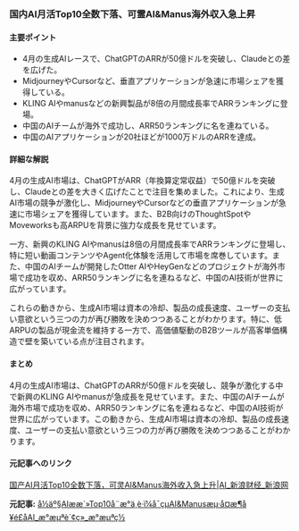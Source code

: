 ### 国内AI月活Top10全数下落、可霊AI&Manus海外収入急上昇

#### 主要ポイント
- 4月の生成AIレースで、ChatGPTのARRが50億ドルを突破し、Claudeとの差を広げた。
- MidjourneyやCursorなど、垂直アプリケーションが急速に市場シェアを獲得している。
- KLING AIやmanusなどの新興製品が8倍の月間成長率でARRランキングに登場。
- 中国のAIチームが海外で成功し、ARR50ランキングに名を連ねている。
- 中国のAIアプリケーションが20社ほどが1000万ドルのARRを達成。

#### 詳細な解説

4月の生成AI市場は、ChatGPTがARR（年換算定常収益）で50億ドルを突破し、Claudeとの差を大きく広げたことで注目を集めました。これにより、生成AI市場の競争が激化し、MidjourneyやCursorなどの垂直アプリケーションが急速に市場シェアを獲得しています。また、B2B向けのThoughtSpotやMoveworksも高ARPUを背景に強力な成長を見せています。

一方、新興のKLING AIやmanusは8倍の月間成長率でARRランキングに登場し、特に短い動画コンテンツやAgent化体験を活用して市場を席巻しています。また、中国のAIチームが開発したOtter AIやHeyGenなどのプロジェクトが海外市場で成功を収め、ARR50ランキングに名を連ねるなど、中国のAI技術が世界に広がっています。

これらの動きから、生成AI市場は資本の冷却、製品の成長速度、ユーザーの支払い意欲という三つの力が再び勝敗を決めつつあることがわかります。特に、低ARPUの製品が現金流を維持する一方で、高価値駆動のB2Bツールが高客単価構造で壁を築いている点が注目されます。

#### まとめ

4月の生成AI市場は、ChatGPTのARRが50億ドルを突破し、競争が激化する中で新興のKLING AIやmanusが急成長を見せています。また、中国のAIチームが海外市場で成功を収め、ARR50ランキングに名を連ねるなど、中国のAI技術が世界に広がっています。この動きから、生成AI市場は資本の冷却、製品の成長速度、ユーザーの支払い意欲という三つの力が再び勝敗を決めつつあることがわかります。

#### 元記事へのリンク
[国产AI月活Top10全数下落，可灵AI&Manus海外收入急上升|AI_新浪财经_新浪网](https://finance.sina.com.cn/tech/2025-05-10/doc-ihcxncvh4839982.shtml)

**元記事:** [å½äº§AIææ´»Top10å¨æ°ä¸è·ï¼å¯çµAI&Manusæµ·å¤æ¶å¥é£åAI_æ°æµªè´¢ç»_æ°æµªç½](https://finance.sina.com.cn/jjxw/2025-05-10/doc-inewaewz7653844.shtml)